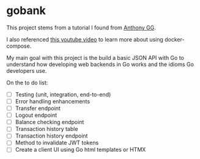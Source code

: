 # gobank

This project stems from a tutorial I found from [Anthony GG](https://www.youtube.com/watch?v=pwZuNmAzaH8).

I also referenced [this youtube video](https://www.youtube.com/watch?v=p08c0-99SyU) to learn more about using docker-compose.

My main goal with this project is the build a basic JSON API with Go to understand how developing web backends in Go works and the idioms Go developers use.

On the to do list:
- [ ] Testing (unit, integration, end-to-end)
- [ ] Error handling enhancements
- [ ] Transfer endpoint
- [ ] Logout endpoint
- [ ] Balance checking endpoint
- [ ] Transaction history table
- [ ] Transaction history endpoint
- [ ] Method to invalidate JWT tokens
- [ ] Create a client UI using Go html templates or HTMX
